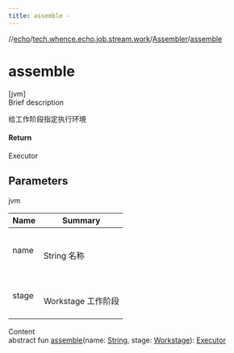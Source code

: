 ```yaml
---
title: assemble -
---
```

//[echo](../../index.md)/[tech.whence.echo.job.stream.work](../index.md)/[Assembler](index.md)/[assemble](assemble.md)



# assemble  
[jvm]  
Brief description  


给工作阶段指定执行环境



#### Return  


Executor



## Parameters  
  
jvm  
  
|  Name|  Summary| 
|---|---|
| name| <br><br>String 名称<br><br>
| stage| <br><br>Workstage 工作阶段<br><br>
  
  
Content  
abstract fun [assemble](assemble.md)(name: [String](https://kotlinlang.org/api/latest/jvm/stdlib/kotlin/-string/index.html), stage: [Workstage](../../tech.whence.echo.job.stream.workstage/-workstage/index.md)): [Executor](https://docs.oracle.com/javase/8/docs/api/java/util/concurrent/Executor.html)  



